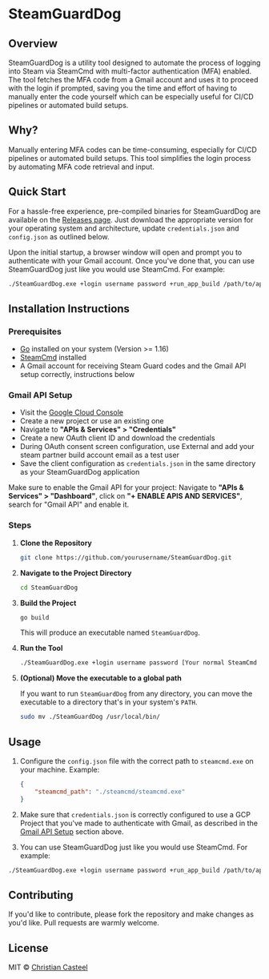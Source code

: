 # SteamGuardDog

## Overview

SteamGuardDog is a utility tool designed to automate the process of logging into Steam via SteamCmd with multi-factor authentication (MFA) enabled. The tool fetches the MFA code from a Gmail account and uses it to proceed with the login if prompted, saving you the time and effort of having to manually enter the code yourself which can be especially useful for CI/CD pipelines or automated build setups.

## Why?

Manually entering MFA codes can be time-consuming, especially for CI/CD pipelines or automated build setups. This tool simplifies the login process by automating MFA code retrieval and input.

## Quick Start

For a hassle-free experience, pre-compiled binaries for SteamGuardDog are available on the [Releases page](https://github.com/your_username/SteamGuardDog/releases). Just download the appropriate version for your operating system and architecture, update `credentials.json` and `config.json` as outlined below. 

Upon the initial startup, a browser window will open and prompt you to authenticate with your Gmail account. Once you've done that, you can use SteamGuardDog just like you would use SteamCmd. For example:

```bash
./SteamGuardDog.exe +login username password +run_app_build /path/to/appconfig.vdf
```

## Installation Instructions

### Prerequisites
- [Go](https://golang.org/dl/) installed on your system (Version >= 1.16)
- [SteamCmd](https://developer.valvesoftware.com/wiki/SteamCMD) installed
- A Gmail account for receiving Steam Guard codes and the Gmail API setup correctly, instructions below
### Gmail API Setup

  - Visit the [Google Cloud Console](https://console.developers.google.com/)
  - Create a new project or use an existing one
  - Navigate to **"APIs & Services" > "Credentials"**
  - Create a new OAuth client ID and download the credentials
  - During OAuth consent screen configuration, use External and add your steam partner build account email as a test user
  - Save the client configuration as `credentials.json` in the same directory as your SteamGuardDog application

  Make sure to enable the Gmail API for your project: Navigate to **"APIs & Services" > "Dashboard"**, click on **"+ ENABLE APIS AND SERVICES"**, search for "Gmail API" and enable it.

### Steps

1. **Clone the Repository**

    ```bash
    git clone https://github.com/yourusername/SteamGuardDog.git
    ```

2. **Navigate to the Project Directory**

    ```bash
    cd SteamGuardDog
    ```

3. **Build the Project**

    ```bash
    go build
    ```

    This will produce an executable named `SteamGuardDog`.

4. **Run the Tool**

    ```bash
    ./SteamGuardDog.exe +login username password [Your normal SteamCmd Arguments]
    ```

5. **(Optional) Move the executable to a global path**

    If you want to run `SteamGuardDog` from any directory, you can move the executable to a directory that's in your system's `PATH`.

    ```bash
    sudo mv ./SteamGuardDog /usr/local/bin/
    ```

## Usage

1. Configure the `config.json` file with the correct path to `steamcmd.exe` on your machine. Example:
    ```json
    {
        "steamcmd_path": "./steamcmd/steamcmd.exe"
    }
    ```

2. Make sure that `credentials.json` is correctly configured to use a GCP Project that you've made to authenticate with Gmail, as described in the [Gmail API Setup](#gmail-api-setup) section above.

2. You can use SteamGuardDog just like you would use SteamCmd. For example:

```bash
./SteamGuardDog.exe +login username password +run_app_build /path/to/appconfig.vdf +quit
```

## Contributing

If you'd like to contribute, please fork the repository and make changes as you'd like. Pull requests are warmly welcome.

## License

MIT © [Christian Casteel](https://christiancasteel.dev/)
